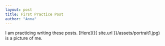 ```yaml
---
layout: post
title: First Practice Post
author: "Anna"
---
```



I am practicing writing these posts. [Here]({{ site.url }}/assets/portrait1.jpg) is a picture of me.